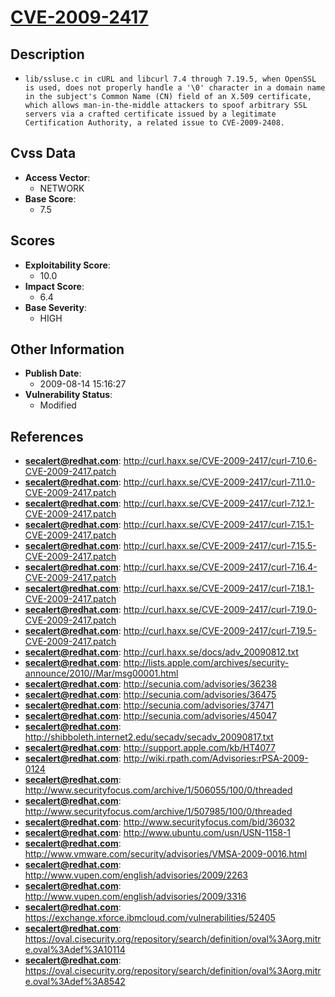 
# [CVE-2009-2417](https://cve.mitre.org/cgi-bin/cvename.cgi?name=CVE-2009-2417)

## Description

- `lib/ssluse.c in cURL and libcurl 7.4 through 7.19.5, when OpenSSL is used, does not properly handle a '\0' character in a domain name in the subject's Common Name (CN) field of an X.509 certificate, which allows man-in-the-middle attackers to spoof arbitrary SSL servers via a crafted certificate issued by a legitimate Certification Authority, a related issue to CVE-2009-2408.`

## Cvss Data

- **Access Vector**:
  - NETWORK
- **Base Score**:
  - 7.5

## Scores

- **Exploitability Score**:
  - 10.0
- **Impact Score**:
  - 6.4
- **Base Severity**:
  - HIGH

## Other Information

- **Publish Date**:
  - 2009-08-14 15:16:27
- **Vulnerability Status**:
  - Modified

## References

- **secalert@redhat.com**: http://curl.haxx.se/CVE-2009-2417/curl-7.10.6-CVE-2009-2417.patch
- **secalert@redhat.com**: http://curl.haxx.se/CVE-2009-2417/curl-7.11.0-CVE-2009-2417.patch
- **secalert@redhat.com**: http://curl.haxx.se/CVE-2009-2417/curl-7.12.1-CVE-2009-2417.patch
- **secalert@redhat.com**: http://curl.haxx.se/CVE-2009-2417/curl-7.15.1-CVE-2009-2417.patch
- **secalert@redhat.com**: http://curl.haxx.se/CVE-2009-2417/curl-7.15.5-CVE-2009-2417.patch
- **secalert@redhat.com**: http://curl.haxx.se/CVE-2009-2417/curl-7.16.4-CVE-2009-2417.patch
- **secalert@redhat.com**: http://curl.haxx.se/CVE-2009-2417/curl-7.18.1-CVE-2009-2417.patch
- **secalert@redhat.com**: http://curl.haxx.se/CVE-2009-2417/curl-7.19.0-CVE-2009-2417.patch
- **secalert@redhat.com**: http://curl.haxx.se/CVE-2009-2417/curl-7.19.5-CVE-2009-2417.patch
- **secalert@redhat.com**: http://curl.haxx.se/docs/adv_20090812.txt
- **secalert@redhat.com**: http://lists.apple.com/archives/security-announce/2010//Mar/msg00001.html
- **secalert@redhat.com**: http://secunia.com/advisories/36238
- **secalert@redhat.com**: http://secunia.com/advisories/36475
- **secalert@redhat.com**: http://secunia.com/advisories/37471
- **secalert@redhat.com**: http://secunia.com/advisories/45047
- **secalert@redhat.com**: http://shibboleth.internet2.edu/secadv/secadv_20090817.txt
- **secalert@redhat.com**: http://support.apple.com/kb/HT4077
- **secalert@redhat.com**: http://wiki.rpath.com/Advisories:rPSA-2009-0124
- **secalert@redhat.com**: http://www.securityfocus.com/archive/1/506055/100/0/threaded
- **secalert@redhat.com**: http://www.securityfocus.com/archive/1/507985/100/0/threaded
- **secalert@redhat.com**: http://www.securityfocus.com/bid/36032
- **secalert@redhat.com**: http://www.ubuntu.com/usn/USN-1158-1
- **secalert@redhat.com**: http://www.vmware.com/security/advisories/VMSA-2009-0016.html
- **secalert@redhat.com**: http://www.vupen.com/english/advisories/2009/2263
- **secalert@redhat.com**: http://www.vupen.com/english/advisories/2009/3316
- **secalert@redhat.com**: https://exchange.xforce.ibmcloud.com/vulnerabilities/52405
- **secalert@redhat.com**: https://oval.cisecurity.org/repository/search/definition/oval%3Aorg.mitre.oval%3Adef%3A10114
- **secalert@redhat.com**: https://oval.cisecurity.org/repository/search/definition/oval%3Aorg.mitre.oval%3Adef%3A8542
